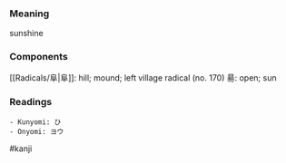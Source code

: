 ### Meaning

sunshine

### Components

[[Radicals/阜|阜]]: hill; mound; left village radical (no. 170) 昜: open; sun

### Readings

```
- Kunyomi: ひ
- Onyomi: ヨウ
```

#kanji